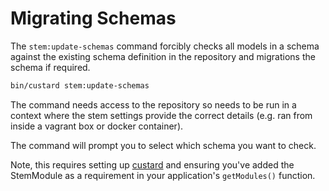 Migrating Schemas
===================================

The `stem:update-schemas` command forcibly checks all models in a schema against the
existing schema definition in the repository and migrations the schema if required.

``` bash
bin/custard stem:update-schemas
```

The command needs access to the repository so needs to be run in a context where the
stem settings provide the correct details (e.g. ran from inside a vagrant box or docker
container).

The command will prompt you to select which schema you want to check.

Note, this requires setting up [custard](/manual/rhubarb/custard/) and ensuring you've
added the StemModule as a requirement in your application's `getModules()` function.